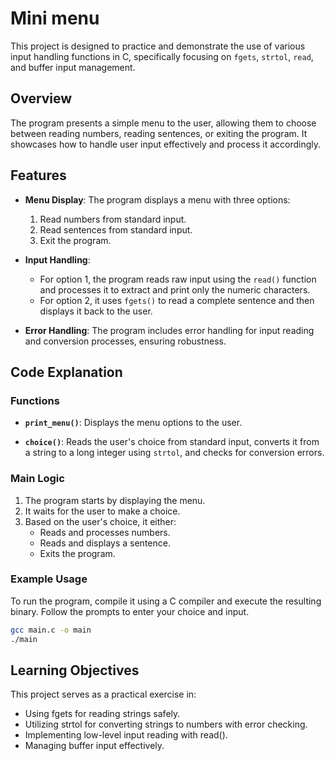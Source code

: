 # Mini menu

This project is designed to practice and demonstrate the use of various input handling functions in C, specifically focusing on `fgets`, `strtol`, `read`, and buffer input management.

## Overview

The program presents a simple menu to the user, allowing them to choose between reading numbers, reading sentences, or exiting the program. It showcases how to handle user input effectively and process it accordingly.

## Features

- **Menu Display**: The program displays a menu with three options:
  1. Read numbers from standard input.
  2. Read sentences from standard input.
  3. Exit the program.

- **Input Handling**:
  - For option 1, the program reads raw input using the `read()` function and processes it to extract and print only the numeric characters.
  - For option 2, it uses `fgets()` to read a complete sentence and then displays it back to the user.

- **Error Handling**: The program includes error handling for input reading and conversion processes, ensuring robustness.

## Code Explanation

### Functions

- **`print_menu()`**: Displays the menu options to the user.
  
- **`choice()`**: Reads the user's choice from standard input, converts it from a string to a long integer using `strtol`, and checks for conversion errors.

### Main Logic

1. The program starts by displaying the menu.
2. It waits for the user to make a choice.
3. Based on the user's choice, it either:
   - Reads and processes numbers.
   - Reads and displays a sentence.
   - Exits the program.

### Example Usage

To run the program, compile it using a C compiler and execute the resulting binary. Follow the prompts to enter your choice and input.

```bash
gcc main.c -o main
./main
```

## Learning Objectives
This project serves as a practical exercise in:
- Using fgets for reading strings safely.
- Utilizing strtol for converting strings to numbers with error checking.
- Implementing low-level input reading with read().
- Managing buffer input effectively.
